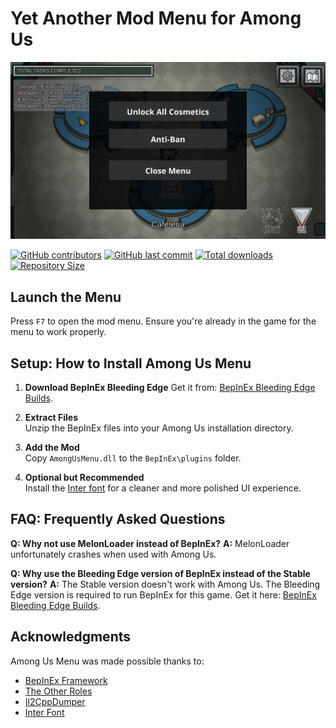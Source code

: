 # **Yet Another Mod Menu for Among Us**

![Preview of Among Us Menu](AmongUsMenu.png)

[![GitHub contributors](https://img.shields.io/github/contributors/Parsa307/AmongUsMenu)](https://github.com/Parsa307/AmongUsMenu/graphs/contributors)
[![GitHub last commit](https://img.shields.io/github/last-commit/Parsa307/AmongUsMenu)](https://github.com/Parsa307/AmongUsMenu/commits/)
[![Total downloads](https://img.shields.io/github/downloads/Parsa307/AmongUsMenu/total)](https://github.com/Parsa307/AmongUsMenu/releases)
[![Repository Size](https://img.shields.io/github/repo-size/Parsa307/AmongUsMenu)](https://github.com/Parsa307/AmongUsMenu)

## **Launch the Menu**
Press `F7` to open the mod menu. Ensure you're already in the game for the menu to work properly.

## **Setup: How to Install Among Us Menu**

1. **Download BepInEx Bleeding Edge**
   Get it from: [BepInEx Bleeding Edge Builds](https://builds.bepinex.dev/projects/bepinex_be).

2. **Extract Files**  
   Unzip the BepInEx files into your Among Us installation directory.

3. **Add the Mod**  
   Copy `AmongUsMenu.dll` to the `BepInEx\plugins` folder.

4. **Optional but Recommended**  
   Install the [Inter font](https://github.com/rsms/inter/releases/latest) for a cleaner and more polished UI experience.

## **FAQ: Frequently Asked Questions**

**Q: Why not use MelonLoader instead of BepInEx?**
**A:** MelonLoader unfortunately crashes when used with Among Us.

**Q: Why use the Bleeding Edge version of BepInEx instead of the Stable version?**
**A:** The Stable version doesn't work with Among Us. The Bleeding Edge version is required to run BepInEx for this game.
Get it here: [BepInEx Bleeding Edge Builds](https://builds.bepinex.dev/projects/bepinex_be).

## **Acknowledgments**
Among Us Menu was made possible thanks to:
- [BepInEx Framework](https://github.com/BepInEx/BepInEx)
- [The Other Roles](https://github.com/TheOtherRolesAU/TheOtherRoles)
- [Il2CppDumper](https://github.com/Perfare/Il2CppDumper)
- [Inter Font](https://github.com/rsms/inter)

